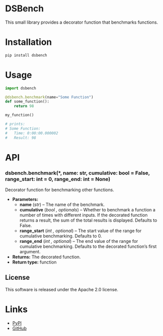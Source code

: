 # DSBench

This small library provides a decorator function that benchmarks functions.

# Installation

```bash
pip install dsbench
```

# Usage

```python
import dsbench

@dsbench.benchmark(name="Some Function")
def some_function():
    return 98

my_function()

# prints:
# Some Function:
#   Time: 0:00:00.000002
#   Result: 98
```

# API

### dsbench.benchmark(\*, name: str, cumulative: bool = False, range_start: int = 0, range_end: int = None)

Decorator function for benchmarking other functions.

* **Parameters:**
  * **name** (*str*) – The name of the benchmark.
  * **cumulative** (*bool* *,* *optionals*) – Whether to benchmark a function a number of times with different inputs. If the decorated function returns a result, the sum of the total results is displayed. Defaults to False.
  * **range_start** (*int* *,* *optional*) – The start value of the range for cumulative benchmarking. Defaults to 0.
  * **range_end** (*int* *,* *optional*) – The end value of the range for cumulative benchmarking. Defaults to the decorated function’s first argument.
* **Returns:**
  The decorated function.
* **Return type:**
  function

## License

This software is released under the Apache 2.0 license.

# Links

- [PyPI](https://pypi.org/project/dsbench/)
- [GitHub](https://github.com/DemonicSavage/dsbench)

